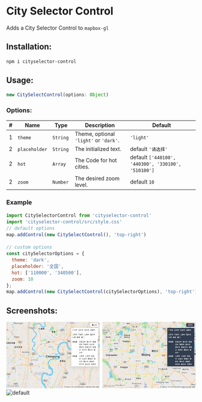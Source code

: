 # City Selector Control
Adds a City Selector Control to `mapbox-gl`

## Installation:

```bash
npm i cityselector-control
```

## Usage:

```javascript
new CitySelectControl(options: Object)
```

### Options:
|#|Name|Type|Description|Default|
|---|---|---|---|---|
|1|`theme`|`String `|Theme, optional `'light'` or `'dark'`.|`'light'`|
|2|`placeholder`|`String`|The initialized text.|default `'请选择'` |
|2|`hot`|`Array`|The Code for hot cities.|default `['440100', '440300', '330100', '510100']` |
|2|`zoom`|`Number`|The desired zoom level.|default `10` |

### Example

```javascript
import CitySelectorControl from 'cityselector-control'
import 'cityselector-control/src/style.css'
// default options
map.addControl(new CitySelectControl(), 'top-right')

// custom options
const citySelectorOptions = {
  theme: 'dark',
  placeholder: '全国',
  hot: ['110000', '340500'],
  zoom: 10
};
map.addControl(new CitySelectControl(citySelectorOptions), 'top-right');
```

## Screenshots:

![theme](assets/theme.jpg)
![default](assets/default.gif)

